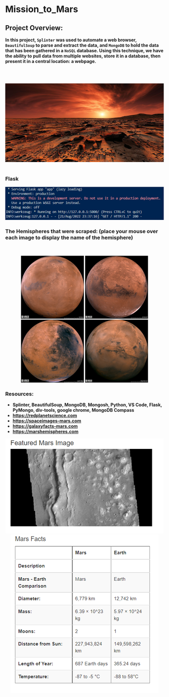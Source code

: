 # Mission_to_Mars



## Project Overview: 

<b>

In this project, `Splinter` was used to automate a web browser, `BeautifulSoup` to parse and extract the data, and `MongoDB` to hold the data that has been gathered in a `NoSQL` database. Using this technique, we have the ability to pull data from multiple websites, store it in a database, then present it in a central location: a webpage.

<br>
<br/>

<p align=center>
<img src="Images/mars.jpg" width=900 height=250>


<br>
<br>

### Flask 

<img src="Images/running_on.png" width=900>

<br>

### The Hemispheres that were scraped: (place your mouse over each image to display the name of the hemisphere)

<br>
<p align=center>
<img src="Images/hem_1.jpg" title="Cerberus Hemisphere "width=200> <img src="Images/hem_2.jpg" title="Schiaparelli Hemisphere" width=200> <img src="Images/hem_3.jpg" title="Syrtis Major Hemisphere"width=200> <img src="Images/hem_4.jpg" title="Valles Marineris Hemisphere" width=200>





<br>

### Resources:

- Splinter, BeautifulSoup, MongoDB, Mongosh, Python, VS Code, Flask, PyMongo, div-tools, google chrome, MongoDB Compass
- https://redplanetscience.com
- https://spaceimages-mars.com
- https://galaxyfacts-mars.com
- https://marshemispheres.com



<p align="center">
<img src="Images/scraped_featured_image.png"> 

<img src="Images/scraped_dataframe.png">